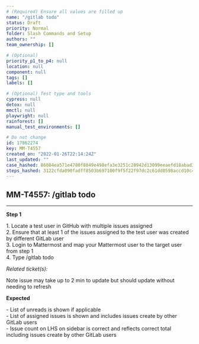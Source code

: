 ```yaml
---
# (Required) Ensure all values are filled up
name: "/gitlab todo"
status: Draft
priority: Normal
folder: Slash Commands and Setup
authors: ""
team_ownership: []

# (Optional)
priority_p1_to_p4: null
location: null
component: null
tags: []
labels: []

# (Optional) Test type and tools
cypress: null
detox: null
mmctl: null
playwright: null
rainforest: []
manual_test_environments: []

# Do not change
id: 17862274
key: MM-T4557
created_on: "2022-01-26T22:14:24Z"
last_updated: ""
case_hashed: 86084ea571e4780f8849e498efa3e3251c28942d13099eeaefd18abad34785136cd6f8ff224cfe3ef9e6569f3cf93e6d
steps_hashed: 3122cfda090fadff8503b697100f9f5f22f97dc2c61dd0598accd10c4bc168c21432916defc42c51eecd0abca4994fe7
---
```


<!-- (Auto-generated) Based on frontmatter's "key" and "name" -->

## MM-T4557: /gitlab todo

---

**Step 1**

1\. Locate a test user in GitHub with multiple issues assigned\
2\. Ensure that at least 1 of the issues assigned to the test user was created by different GitLab user\
3\. Login to Mattermost and map your Mattermost user to the target user from step 1\
4\. Type /gitlab todo

_Related ticket(s):_

Note issue may take up to 2 min to update but should update without needing to refresh

**Expected**

\- List of unreads is shown if applicable\
\- List of assigned issues is shown and includes issues create by other GitLab users\
\- Issue count on LHS on sidebar is correct and reflects correct total including issues create by other GitLab users
